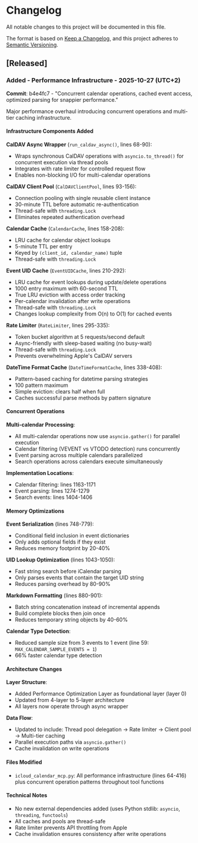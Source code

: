 # Changelog

All notable changes to this project will be documented in this file.

The format is based on [Keep a Changelog](https://keepachangelog.com/en/1.0.0/),
and this project adheres to [Semantic Versioning](https://semver.org/spec/v2.0.0.html).

## [Released]

### Added - Performance Infrastructure - 2025-10-27 (UTC+2)

**Commit**: b4e4fc7 - "Concurrent calendar operations, cached event access, optimized parsing for snappier performance."

Major performance overhaul introducing concurrent operations and multi-tier caching infrastructure.

#### Infrastructure Components Added

**CalDAV Async Wrapper** (`run_caldav_async()`, lines 68-90):
- Wraps synchronous CalDAV operations with `asyncio.to_thread()` for concurrent execution via thread pools
- Integrates with rate limiter for controlled request flow
- Enables non-blocking I/O for multi-calendar operations

**CalDAV Client Pool** (`CalDAVClientPool`, lines 93-156):
- Connection pooling with single reusable client instance
- 30-minute TTL before automatic re-authentication
- Thread-safe with `threading.Lock`
- Eliminates repeated authentication overhead

**Calendar Cache** (`CalendarCache`, lines 158-208):
- LRU cache for calendar object lookups
- 5-minute TTL per entry
- Keyed by `(client_id, calendar_name)` tuple
- Thread-safe with `threading.Lock`

**Event UID Cache** (`EventUIDCache`, lines 210-292):
- LRU cache for event lookups during update/delete operations
- 1000 entry maximum with 60-second TTL
- True LRU eviction with access order tracking
- Per-calendar invalidation after write operations
- Thread-safe with `threading.Lock`
- Changes lookup complexity from O(n) to O(1) for cached events

**Rate Limiter** (`RateLimiter`, lines 295-335):
- Token bucket algorithm at 5 requests/second default
- Async-friendly with sleep-based waiting (no busy-wait)
- Thread-safe with `threading.Lock`
- Prevents overwhelming Apple's CalDAV servers

**DateTime Format Cache** (`DateTimeFormatCache`, lines 338-408):
- Pattern-based caching for datetime parsing strategies
- 100 pattern maximum
- Simple eviction: clears half when full
- Caches successful parse methods by pattern signature

#### Concurrent Operations

**Multi-calendar Processing**:
- All multi-calendar operations now use `asyncio.gather()` for parallel execution
- Calendar filtering (VEVENT vs VTODO detection) runs concurrently
- Event parsing across multiple calendars parallelized
- Search operations across calendars execute simultaneously

**Implementation Locations**:
- Calendar filtering: lines 1163-1171
- Event parsing: lines 1274-1279
- Search events: lines 1404-1406

#### Memory Optimizations

**Event Serialization** (lines 748-779):
- Conditional field inclusion in event dictionaries
- Only adds optional fields if they exist
- Reduces memory footprint by 20-40%

**UID Lookup Optimization** (lines 1043-1050):
- Fast string search before iCalendar parsing
- Only parses events that contain the target UID string
- Reduces parsing overhead by 80-90%

**Markdown Formatting** (lines 880-901):
- Batch string concatenation instead of incremental appends
- Build complete blocks then join once
- Reduces temporary string objects by 40-60%

**Calendar Type Detection**:
- Reduced sample size from 3 events to 1 event (line 59: `MAX_CALENDAR_SAMPLE_EVENTS = 1`)
- 66% faster calendar type detection

#### Architecture Changes

**Layer Structure**:
- Added Performance Optimization Layer as foundational layer (layer 0)
- Updated from 4-layer to 5-layer architecture
- All layers now operate through async wrapper

**Data Flow**:
- Updated to include: Thread pool delegation → Rate limiter → Client pool → Multi-tier caching
- Parallel execution paths via `asyncio.gather()`
- Cache invalidation on write operations

#### Files Modified
- `icloud_calendar_mcp.py`: All performance infrastructure (lines 64-416) plus concurrent operation patterns throughout tool functions

#### Technical Notes
- No new external dependencies added (uses Python stdlib: `asyncio`, `threading`, `functools`)
- All caches and pools are thread-safe
- Rate limiter prevents API throttling from Apple
- Cache invalidation ensures consistency after write operations
